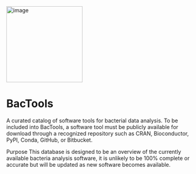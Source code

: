<img width="200" height="200" alt="image" src="https://github.com/user-attachments/assets/b0c16ca0-6f67-4aae-a104-e96762a4508b" />

# BacTools


A curated catalog of software tools for bacterial data analysis. To be included into BacTools, a software tool must be publicly available for download through a recognized repository such as CRAN, Bioconductor, PyPI, Conda, GitHub, or Bitbucket.


Purpose
This database is designed to be an overview of the currently available bacteria analysis software, it is unlikely to be 100% complete or accurate but will be updated as new software becomes available.


